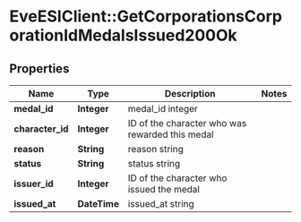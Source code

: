 # EveESIClient::GetCorporationsCorporationIdMedalsIssued200Ok

## Properties
Name | Type | Description | Notes
------------ | ------------- | ------------- | -------------
**medal_id** | **Integer** | medal_id integer | 
**character_id** | **Integer** | ID of the character who was rewarded this medal | 
**reason** | **String** | reason string | 
**status** | **String** | status string | 
**issuer_id** | **Integer** | ID of the character who issued the medal | 
**issued_at** | **DateTime** | issued_at string | 



